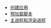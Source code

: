 - <a href="../../pages/framework/electron/创建应用.md">创建应用</a>
- <a href="../../pages/framework/electron/预加载脚本.md">预加载脚本</a>
- <a href="../../pages/framework/electron/主进程和渲染进程.md">主进程和渲染进程</a>
